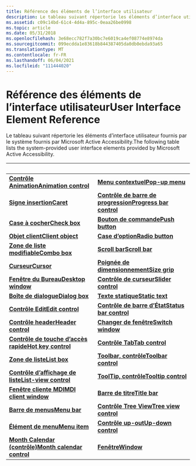 ```yaml
---
title: Référence des éléments de l’interface utilisateur
description: Le tableau suivant répertorie les éléments d’interface utilisateur fournis par le système fournis par Microsoft Active Accessibility.
ms.assetid: c09c14bd-61c4-4d4a-895c-0eaa26be0998
ms.topic: article
ms.date: 05/31/2018
ms.openlocfilehash: 3e68ecc782f7a30bc7e6019ca4ef08774e8974da
ms.sourcegitcommit: 099ecdda1e83618b844387405da0db0ebda93a65
ms.translationtype: MT
ms.contentlocale: fr-FR
ms.lasthandoff: 06/04/2021
ms.locfileid: "111444020"
---
```

# <a name="user-interface-element-reference"></a><span data-ttu-id="b9a69-103">Référence des éléments de l’interface utilisateur</span><span class="sxs-lookup"><span data-stu-id="b9a69-103">User Interface Element Reference</span></span>

<span data-ttu-id="b9a69-104">Le tableau suivant répertorie les éléments d’interface utilisateur fournis par le système fournis par Microsoft Active Accessibility.</span><span class="sxs-lookup"><span data-stu-id="b9a69-104">The following table lists the system-provided user interface elements provided by Microsoft Active Accessibility.</span></span>



|      &nbsp;                                       |                     &nbsp;                          |
|---------------------------------------------------|-----------------------------------------------------|
| [<span data-ttu-id="b9a69-105">**Contrôle Animation**</span><span class="sxs-lookup"><span data-stu-id="b9a69-105">**Animation control**</span></span>](animation-control.md)     | [<span data-ttu-id="b9a69-106">**Menu contextuel**</span><span class="sxs-lookup"><span data-stu-id="b9a69-106">**Pop-up menu**</span></span>](pop-up-menu.md)                   |
| [<span data-ttu-id="b9a69-107">**Signe insertion**</span><span class="sxs-lookup"><span data-stu-id="b9a69-107">**Caret**</span></span>](caret.md)                             | [<span data-ttu-id="b9a69-108">**Contrôle de barre de progression**</span><span class="sxs-lookup"><span data-stu-id="b9a69-108">**Progress bar control**</span></span>](progress-bar-control.md) |
| [<span data-ttu-id="b9a69-109">**Case à cocher**</span><span class="sxs-lookup"><span data-stu-id="b9a69-109">**Check box**</span></span>](check-box.md)                     | [<span data-ttu-id="b9a69-110">**Bouton de commande**</span><span class="sxs-lookup"><span data-stu-id="b9a69-110">**Push button**</span></span>](push-button.md)                   |
| [<span data-ttu-id="b9a69-111">**Objet client**</span><span class="sxs-lookup"><span data-stu-id="b9a69-111">**Client object**</span></span>](client-object.md)             | [<span data-ttu-id="b9a69-112">**Case d’option**</span><span class="sxs-lookup"><span data-stu-id="b9a69-112">**Radio button**</span></span>](radio-button.md)                 |
| [<span data-ttu-id="b9a69-113">**Zone de liste modifiable**</span><span class="sxs-lookup"><span data-stu-id="b9a69-113">**Combo box**</span></span>](combo-box.md)                     | [<span data-ttu-id="b9a69-114">**Scroll bar**</span><span class="sxs-lookup"><span data-stu-id="b9a69-114">**Scroll bar**</span></span>](scroll-bar.md)                     |
| [<span data-ttu-id="b9a69-115">**Curseur**</span><span class="sxs-lookup"><span data-stu-id="b9a69-115">**Cursor**</span></span>](cursor.md)                           | [<span data-ttu-id="b9a69-116">**Poignée de dimensionnement**</span><span class="sxs-lookup"><span data-stu-id="b9a69-116">**Size grip**</span></span>](size-grip.md)                       |
| [<span data-ttu-id="b9a69-117">**Fenêtre du Bureau**</span><span class="sxs-lookup"><span data-stu-id="b9a69-117">**Desktop window**</span></span>](desktop-window.md)           | [<span data-ttu-id="b9a69-118">**Contrôle de curseur**</span><span class="sxs-lookup"><span data-stu-id="b9a69-118">**Slider control**</span></span>](slider-control.md)             |
| [<span data-ttu-id="b9a69-119">**Boîte de dialogue**</span><span class="sxs-lookup"><span data-stu-id="b9a69-119">**Dialog box**</span></span>](dialog-box.md)                   | [<span data-ttu-id="b9a69-120">**Texte statique**</span><span class="sxs-lookup"><span data-stu-id="b9a69-120">**Static text**</span></span>](static-text.md)                   |
| [<span data-ttu-id="b9a69-121">**Contrôle Edit**</span><span class="sxs-lookup"><span data-stu-id="b9a69-121">**Edit control**</span></span>](edit-control.md)               | [<span data-ttu-id="b9a69-122">**Contrôle de barre d’État**</span><span class="sxs-lookup"><span data-stu-id="b9a69-122">**Status bar control**</span></span>](status-bar-control.md)     |
| [<span data-ttu-id="b9a69-123">**Contrôle header**</span><span class="sxs-lookup"><span data-stu-id="b9a69-123">**Header control**</span></span>](header-control.md)           | [<span data-ttu-id="b9a69-124">**Changer de fenêtre**</span><span class="sxs-lookup"><span data-stu-id="b9a69-124">**Switch window**</span></span>](switch-window.md)               |
| [<span data-ttu-id="b9a69-125">**Contrôle de touche d’accès rapide**</span><span class="sxs-lookup"><span data-stu-id="b9a69-125">**Hot key control**</span></span>](hot-key-control.md)         | [<span data-ttu-id="b9a69-126">**Contrôle Tab**</span><span class="sxs-lookup"><span data-stu-id="b9a69-126">**Tab control**</span></span>](tab-control.md)                   |
| [<span data-ttu-id="b9a69-127">**Zone de liste**</span><span class="sxs-lookup"><span data-stu-id="b9a69-127">**List box**</span></span>](list-box.md)                       | [<span data-ttu-id="b9a69-128">**Toolbar, contrôle**</span><span class="sxs-lookup"><span data-stu-id="b9a69-128">**Toolbar control**</span></span>](toolbar-control.md)           |
| [<span data-ttu-id="b9a69-129">**Contrôle d’affichage de liste**</span><span class="sxs-lookup"><span data-stu-id="b9a69-129">**List-view control**</span></span>](list-view-control.md)     | [<span data-ttu-id="b9a69-130">**ToolTip, contrôle**</span><span class="sxs-lookup"><span data-stu-id="b9a69-130">**Tooltip control**</span></span>](tooltip-control.md)           |
| [<span data-ttu-id="b9a69-131">**Fenêtre cliente MDI**</span><span class="sxs-lookup"><span data-stu-id="b9a69-131">**MDI client window**</span></span>](mdi-client-window.md)     | [<span data-ttu-id="b9a69-132">**Barre de titre**</span><span class="sxs-lookup"><span data-stu-id="b9a69-132">**Title bar**</span></span>](title-bar.md)                       |
| [<span data-ttu-id="b9a69-133">**Barre de menus**</span><span class="sxs-lookup"><span data-stu-id="b9a69-133">**Menu bar**</span></span>](menu-bar.md)                       | [<span data-ttu-id="b9a69-134">**Contrôle Tree View**</span><span class="sxs-lookup"><span data-stu-id="b9a69-134">**Tree view control**</span></span>](tree-view-control.md)       |
| [<span data-ttu-id="b9a69-135">**Élément de menu**</span><span class="sxs-lookup"><span data-stu-id="b9a69-135">**Menu item**</span></span>](menu-item.md)                     | [<span data-ttu-id="b9a69-136">**Contrôle up-out**</span><span class="sxs-lookup"><span data-stu-id="b9a69-136">**Up-down control**</span></span>](up-down-control.md)           |
| [<span data-ttu-id="b9a69-137">**Month Calendar (contrôle)**</span><span class="sxs-lookup"><span data-stu-id="b9a69-137">**Month calendar control**</span></span>](calendar-control.md) | [<span data-ttu-id="b9a69-138">**Fenêtre**</span><span class="sxs-lookup"><span data-stu-id="b9a69-138">**Window**</span></span>](window.md)                             |



 

 

 





